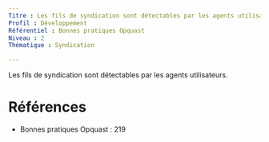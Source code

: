```yaml
---
Titre : Les fils de syndication sont détectables par les agents utilisateurs.
Profil : Développement
Référentiel : Bonnes pratiques Opquast
Niveau : 2
Thématique : Syndication

---
```

Les fils de syndication sont détectables par les agents utilisateurs.

# Références

*   Bonnes pratiques Opquast : 219